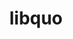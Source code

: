 ---
title: "libquo"
layout: cache
categories: [package, develop]
meta: {"versions": ["1.3.1"], "compilers": ["gcc@=11.1.0", "oneapi@=2023.0.0", "oneapi@=2023.1.0"], "oss": ["ubuntu20.04"], "platforms": ["linux"], "targets": ["ppc64le", "x86_64", "x86_64_v3"], "stacks": ["e4s", "e4s-oneapi", "e4s-power", "root"], "num_specs": 14, "num_specs_by_stack": {"root": 14, "e4s-power": 5, "e4s-oneapi": 5, "e4s": 4}}
spec_details: [{"hash": "ja3vaahvirigjy2mav6bgbqbbdawoel6", "compiler": "gcc@=11.1.0", "versions": ["1.3.1"], "os": "ubuntu20.04", "platform": "linux", "target": "ppc64le", "variants": ["build_system=autotools"], "stacks": ["root", "e4s-power"], "size": "-", "tarball": "https://binaries.spack.io/develop/build_cache/linux-ubuntu20.04-ppc64le/gcc-11.1.0/libquo-1.3.1/linux-ubuntu20.04-ppc64le-gcc-11.1.0-libquo-1.3.1-ja3vaahvirigjy2mav6bgbqbbdawoel6.spack"}, {"hash": "hcag3b4bi3hqn2wbif5ggnhugq3avd6y", "compiler": "gcc@=11.1.0", "versions": ["1.3.1"], "os": "ubuntu20.04", "platform": "linux", "target": "ppc64le", "variants": ["build_system=autotools"], "stacks": ["root", "e4s-power"], "size": "-", "tarball": "https://binaries.spack.io/develop/build_cache/linux-ubuntu20.04-ppc64le/gcc-11.1.0/libquo-1.3.1/linux-ubuntu20.04-ppc64le-gcc-11.1.0-libquo-1.3.1-hcag3b4bi3hqn2wbif5ggnhugq3avd6y.spack"}, {"hash": "a3pvl5b6fl6ape242kkzp65vgb4edicw", "compiler": "gcc@=11.1.0", "versions": ["1.3.1"], "os": "ubuntu20.04", "platform": "linux", "target": "ppc64le", "variants": ["build_system=autotools"], "stacks": ["root", "e4s-power"], "size": "-", "tarball": "https://binaries.spack.io/develop/build_cache/linux-ubuntu20.04-ppc64le/gcc-11.1.0/libquo-1.3.1/linux-ubuntu20.04-ppc64le-gcc-11.1.0-libquo-1.3.1-a3pvl5b6fl6ape242kkzp65vgb4edicw.spack"}, {"hash": "wmvozzysfomhcyu322udsdsd6xvbhsil", "compiler": "gcc@=11.1.0", "versions": ["1.3.1"], "os": "ubuntu20.04", "platform": "linux", "target": "ppc64le", "variants": ["build_system=autotools"], "stacks": ["root", "e4s-power"], "size": "-", "tarball": "https://binaries.spack.io/develop/build_cache/linux-ubuntu20.04-ppc64le/gcc-11.1.0/libquo-1.3.1/linux-ubuntu20.04-ppc64le-gcc-11.1.0-libquo-1.3.1-wmvozzysfomhcyu322udsdsd6xvbhsil.spack"}, {"hash": "igpsvf432eua7b4iafj5dopgoz4d45h2", "compiler": "gcc@=11.1.0", "versions": ["1.3.1"], "os": "ubuntu20.04", "platform": "linux", "target": "ppc64le", "variants": ["build_system=autotools"], "stacks": ["root", "e4s-power"], "size": "-", "tarball": "https://binaries.spack.io/develop/build_cache/linux-ubuntu20.04-ppc64le/gcc-11.1.0/libquo-1.3.1/linux-ubuntu20.04-ppc64le-gcc-11.1.0-libquo-1.3.1-igpsvf432eua7b4iafj5dopgoz4d45h2.spack"}, {"hash": "c3ubbh5i7ioh3rothazi56auc6i6szv5", "compiler": "oneapi@=2023.0.0", "versions": ["1.3.1"], "os": "ubuntu20.04", "platform": "linux", "target": "x86_64", "variants": ["build_system=autotools"], "stacks": ["root", "e4s-oneapi"], "size": "-", "tarball": "https://binaries.spack.io/develop/build_cache/linux-ubuntu20.04-x86_64/oneapi-2023.0.0/libquo-1.3.1/linux-ubuntu20.04-x86_64-oneapi-2023.0.0-libquo-1.3.1-c3ubbh5i7ioh3rothazi56auc6i6szv5.spack"}, {"hash": "nue54c6dfg3kwi2xth5xwbotkyurcsnc", "compiler": "oneapi@=2023.0.0", "versions": ["1.3.1"], "os": "ubuntu20.04", "platform": "linux", "target": "x86_64", "variants": ["build_system=autotools"], "stacks": ["root", "e4s-oneapi"], "size": "-", "tarball": "https://binaries.spack.io/develop/build_cache/linux-ubuntu20.04-x86_64/oneapi-2023.0.0/libquo-1.3.1/linux-ubuntu20.04-x86_64-oneapi-2023.0.0-libquo-1.3.1-nue54c6dfg3kwi2xth5xwbotkyurcsnc.spack"}, {"hash": "urze3ljbbz5uk3mbjl5ochqs6rnvohup", "compiler": "oneapi@=2023.0.0", "versions": ["1.3.1"], "os": "ubuntu20.04", "platform": "linux", "target": "x86_64", "variants": ["build_system=autotools"], "stacks": ["root", "e4s-oneapi"], "size": "-", "tarball": "https://binaries.spack.io/develop/build_cache/linux-ubuntu20.04-x86_64/oneapi-2023.0.0/libquo-1.3.1/linux-ubuntu20.04-x86_64-oneapi-2023.0.0-libquo-1.3.1-urze3ljbbz5uk3mbjl5ochqs6rnvohup.spack"}, {"hash": "baozft4wge7bwmib5oqiimvwssdtjcau", "compiler": "oneapi@=2023.1.0", "versions": ["1.3.1"], "os": "ubuntu20.04", "platform": "linux", "target": "x86_64", "variants": ["build_system=autotools"], "stacks": ["root", "e4s-oneapi"], "size": "-", "tarball": "https://binaries.spack.io/develop/build_cache/linux-ubuntu20.04-x86_64/oneapi-2023.1.0/libquo-1.3.1/linux-ubuntu20.04-x86_64-oneapi-2023.1.0-libquo-1.3.1-baozft4wge7bwmib5oqiimvwssdtjcau.spack"}, {"hash": "bbten2edc5xmyxs33zcbxauvzl6pjlek", "compiler": "oneapi@=2023.1.0", "versions": ["1.3.1"], "os": "ubuntu20.04", "platform": "linux", "target": "x86_64", "variants": ["build_system=autotools"], "stacks": ["root", "e4s-oneapi"], "size": "-", "tarball": "https://binaries.spack.io/develop/build_cache/linux-ubuntu20.04-x86_64/oneapi-2023.1.0/libquo-1.3.1/linux-ubuntu20.04-x86_64-oneapi-2023.1.0-libquo-1.3.1-bbten2edc5xmyxs33zcbxauvzl6pjlek.spack"}, {"hash": "qxfpvf5yffyfutcoxaluopw5kojvaskm", "compiler": "gcc@=11.1.0", "versions": ["1.3.1"], "os": "ubuntu20.04", "platform": "linux", "target": "x86_64_v3", "variants": ["build_system=autotools"], "stacks": ["root", "e4s"], "size": "-", "tarball": "https://binaries.spack.io/develop/build_cache/linux-ubuntu20.04-x86_64_v3/gcc-11.1.0/libquo-1.3.1/linux-ubuntu20.04-x86_64_v3-gcc-11.1.0-libquo-1.3.1-qxfpvf5yffyfutcoxaluopw5kojvaskm.spack"}, {"hash": "b2ktvapo25tohr744aextw2apfqz4lvd", "compiler": "gcc@=11.1.0", "versions": ["1.3.1"], "os": "ubuntu20.04", "platform": "linux", "target": "x86_64_v3", "variants": ["build_system=autotools"], "stacks": ["root", "e4s"], "size": "-", "tarball": "https://binaries.spack.io/develop/build_cache/linux-ubuntu20.04-x86_64_v3/gcc-11.1.0/libquo-1.3.1/linux-ubuntu20.04-x86_64_v3-gcc-11.1.0-libquo-1.3.1-b2ktvapo25tohr744aextw2apfqz4lvd.spack"}, {"hash": "xyswxaj7ky3qyidpz6ah2jtg342vsivq", "compiler": "gcc@=11.1.0", "versions": ["1.3.1"], "os": "ubuntu20.04", "platform": "linux", "target": "x86_64_v3", "variants": ["build_system=autotools"], "stacks": ["root", "e4s"], "size": "-", "tarball": "https://binaries.spack.io/develop/build_cache/linux-ubuntu20.04-x86_64_v3/gcc-11.1.0/libquo-1.3.1/linux-ubuntu20.04-x86_64_v3-gcc-11.1.0-libquo-1.3.1-xyswxaj7ky3qyidpz6ah2jtg342vsivq.spack"}, {"hash": "fkqvid6mozofwgvu6qenuoldzfxhg72n", "compiler": "gcc@=11.1.0", "versions": ["1.3.1"], "os": "ubuntu20.04", "platform": "linux", "target": "x86_64_v3", "variants": ["build_system=autotools"], "stacks": ["root", "e4s"], "size": "-", "tarball": "https://binaries.spack.io/develop/build_cache/linux-ubuntu20.04-x86_64_v3/gcc-11.1.0/libquo-1.3.1/linux-ubuntu20.04-x86_64_v3-gcc-11.1.0-libquo-1.3.1-fkqvid6mozofwgvu6qenuoldzfxhg72n.spack"}]
---